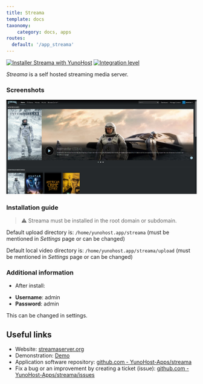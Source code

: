 ```yaml
---
title: Streama
template: docs
taxonomy:
    category: docs, apps
routes:
  default: '/app_streama'
---
```


[![Installer Streama with YunoHost](https://install-app.yunohost.org/install-with-yunohost.svg)](https://install-app.yunohost.org/?app=streama) [![Integration level](https://dash.yunohost.org/integration/streama.svg)](https://dash.yunohost.org/appci/app/streama)

*Streama* is a self hosted streaming media server.

### Screenshots

![Screenshot of Streama](https://github.com/YunoHost-Apps/streama_ynh/blob/master/doc/screenshots/screenshot.jpg)


### Installation guide

> :warning: Streama must be installed in the root domain or subdomain.

Default upload directory is: `/home/yunohost.app/streama` (must be mentioned in *Settings* page or can be changed)
 
Default local video directory is: `/home/yunohost.app/streama/upload` (must be mentioned in *Settings* page or can be changed)

### Additional information

* After install:
 - **Username**: admin
 - **Password**: admin

This can be changed in settings.

## Useful links

+ Website: [streamaserver.org](https://streamaserver.org)
+ Demonstration: [Demo](https://streama.demo-version.net/login/auth)
+ Application software repository: [github.com - YunoHost-Apps/streama](https://github.com/YunoHost-Apps/streama_ynh)
+ Fix a bug or an improvement by creating a ticket (issue): [github.com - YunoHost-Apps/streama/issues](https://github.com/YunoHost-Apps/streama_ynh/issues)
